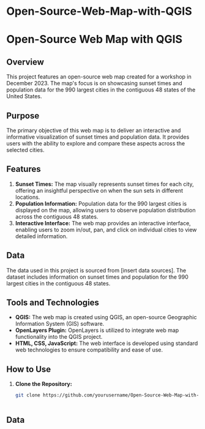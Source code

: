 # Open-Source-Web-Map-with-QGIS
# Open-Source Web Map with QGIS

## Overview
This project features an open-source web map created for a workshop in December 2023. The map's focus is on showcasing sunset times and population data for the 990 largest cities in the contiguous 48 states of the United States.

## Purpose
The primary objective of this web map is to deliver an interactive and informative visualization of sunset times and population data. It provides users with the ability to explore and compare these aspects across the selected cities.

## Features
1. **Sunset Times:** The map visually represents sunset times for each city, offering an insightful perspective on when the sun sets in different locations.
2. **Population Information:** Population data for the 990 largest cities is displayed on the map, allowing users to observe population distribution across the contiguous 48 states.
3. **Interactive Interface:** The web map provides an interactive interface, enabling users to zoom in/out, pan, and click on individual cities to view detailed information.

## Data
The data used in this project is sourced from [insert data sources]. The dataset includes information on sunset times and population for the 990 largest cities in the contiguous 48 states.

## Tools and Technologies
- **QGIS:** The web map is created using QGIS, an open-source Geographic Information System (GIS) software.
- **OpenLayers Plugin:** OpenLayers is utilized to integrate web map functionality into the QGIS project.
- **HTML, CSS, JavaScript:** The web interface is developed using standard web technologies to ensure compatibility and ease of use.

## How to Use
1. **Clone the Repository:**
   ```bash
   git clone https://github.com/yourusername/Open-Source-Web-Map-with-QGIS.git



## Data




